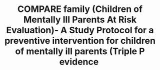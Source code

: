 --- 
abstract: '' 
authors: 
 - M Stracke
 -  K Gilbert
 -  M Kieser
 -  C Klose
 -  J Krisam
 -  admin
 -  C Buntrock
 -  ...
doi: '' 
featured: false 
publication: '*Frontiers in psychiatry*, 5' 
publication_short: '' 
publishDate: '2019-01-01' 
title: 'COMPARE family (Children of Mentally Ill Parents At Risk Evaluation)- A Study Protocol for a preventive intervention for children of mentally ill parents (Triple P  evidence ' 
url_code: '' 
url_dataset: '' 
url_pdf: '' 
url_poster: '' 
url_project: '' 
url_slides: '' 
url_source: '' 
url_video: '' 
---
